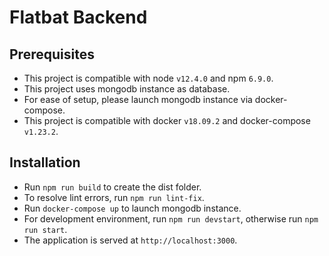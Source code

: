 # Flatbat Backend

## Prerequisites

- This project is compatible with node `v12.4.0` and npm `6.9.0`.
- This project uses mongodb instance as database.
- For ease of setup, please launch mongodb instance via docker-compose.
- This project is compatible with docker `v18.09.2` and docker-compose `v1.23.2`.

## Installation

- Run `npm run build` to create the dist folder.
- To resolve lint errors, run `npm run lint-fix`.
- Run `docker-compose up` to launch mongodb instance.
- For development environment, run `npm run devstart`, otherwise run `npm run start`.
- The application is served at `http://localhost:3000`.